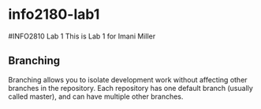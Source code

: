 # info2180-lab1

#INFO2810 Lab 1
This is Lab 1 for Imani Miller 

## Branching 
Branching allows you to isolate development work without affecting other branches in the repository. Each repository has one default branch (usually called master), and can have 
multiple other branches.
